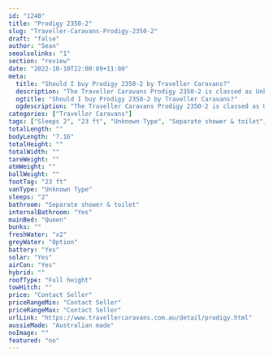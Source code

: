 ```yaml
---
id: "1240"
title: "Prodigy 2350-2"
slug: "Traveller-Caravans-Prodigy-2350-2"
draft: "false"
author: "Sean"
seealsolinks: "1"
section: "review"
date: "2022-10-10T22:00:09+11:00"
meta:
  title: "Should I buy Prodigy 2350-2 by Traveller Caravans?"
  description: "The Traveller Caravans Prodigy 2350-2 is classed as Unknown Type, and sleeps 2 people. It is Australian made and comes in at 23 ft. It generally has Separate shower & toilet."
  ogtitle: "Should I buy Prodigy 2350-2 by Traveller Caravans?"
  ogdescription: "The Traveller Caravans Prodigy 2350-2 is classed as Unknown Type, and sleeps 2 people. It is Australian made and comes in at 23 ft. It generally has Separate shower & toilet."
categories: ["Traveller Caravans"]
tags: ["Sleeps 2", "23 ft", "Unknown Type", "Separate shower & toilet", "Full height", "Price Unknown"]
totalLength: ""
bodyLength: "7.16"
totalHeight: ""
totalWidth: ""
tareWeight: ""
atmWeight: ""
ballWeight: ""
footTag: "23 ft"
vanType: "Unknown Type"
sleeps: "2"
bathroom: "Separate shower & toilet"
internalBathroom: "Yes"
mainBed: "Queen"
bunks: ""
freshWater: "x2"
greyWater: "Option"
battery: "Yes"
solar: "Yes"
airCon: "Yes"
hybrid: ""
roofType: "Full height"
towHitch: ""
price: "Contact Seller"
priceRangeMin: "Contact Seller"
priceRangeMax: "Contact Seller"
urlLink: "https://www.travellercaravans.com.au/detail/prodigy.html"
aussieMade: "Australian made"
noImage: ""
featured: "no"
---
```

